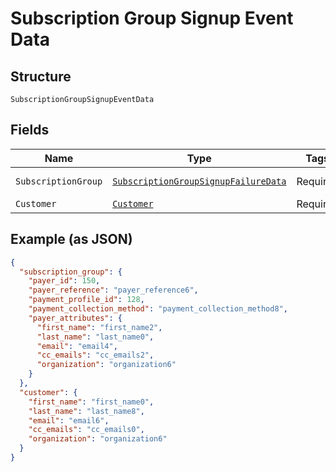 
# Subscription Group Signup Event Data

## Structure

`SubscriptionGroupSignupEventData`

## Fields

| Name | Type | Tags | Description | Getter | Setter |
|  --- | --- | --- | --- | --- | --- |
| `SubscriptionGroup` | [`SubscriptionGroupSignupFailureData`](../../doc/models/subscription-group-signup-failure-data.md) | Required | - | SubscriptionGroupSignupFailureData getSubscriptionGroup() | setSubscriptionGroup(SubscriptionGroupSignupFailureData subscriptionGroup) |
| `Customer` | [`Customer`](../../doc/models/customer.md) | Required | - | Customer getCustomer() | setCustomer(Customer customer) |

## Example (as JSON)

```json
{
  "subscription_group": {
    "payer_id": 150,
    "payer_reference": "payer_reference6",
    "payment_profile_id": 128,
    "payment_collection_method": "payment_collection_method8",
    "payer_attributes": {
      "first_name": "first_name2",
      "last_name": "last_name0",
      "email": "email4",
      "cc_emails": "cc_emails2",
      "organization": "organization6"
    }
  },
  "customer": {
    "first_name": "first_name0",
    "last_name": "last_name8",
    "email": "email6",
    "cc_emails": "cc_emails0",
    "organization": "organization6"
  }
}
```

